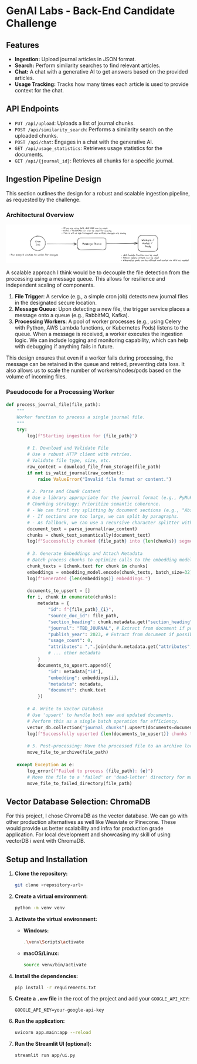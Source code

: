 # GenAI Labs - Back-End Candidate Challenge

## Features

*   **Ingestion:** Upload journal articles in JSON format.
*   **Search:** Perform similarity searches to find relevant articles.
*   **Chat:** A chat with a generative AI to get answers based on the provided articles.
*   **Usage Tracking:** Tracks how many times each article is used to provide context for the chat.

## API Endpoints

*   `PUT /api/upload`: Uploads a list of journal chunks.
*   `POST /api/similarity_search`: Performs a similarity search on the uploaded chunks.
*   `POST /api/chat`: Engages in a chat with the generative AI.
*   `GET /api/usage_statistics`: Retrieves usage statistics for the documents.
*   `GET /api/{journal_id}`: Retrieves all chunks for a specific journal.

## Ingestion Pipeline Design

This section outlines the design for a robust and scalable ingestion pipeline, as requested by the challenge.

### Architectural Overview

![Architecture Diagram](arch.png)


A scalable approach I think would be to decouple the file detection from the processing using a message queue. This allows for resilience and independent scaling of components.

1.  **File Trigger**: A service (e.g., a simple cron job) detects new journal files in the designated secure location.
2.  **Message Queue**: Upon detecting a new file, the trigger service places a message onto a queue (e.g., RabbitMQ, Kafka). 
3.  **Processing Workers**: A pool of worker processes (e.g., using Celery with Python, AWS Lambda functions, or Kubernetes Pods) listens to the queue. When a message is received, a worker executes the ingestion logic. We can include logging and monitoring capability, which can help with debugging if anything fails in future. 

This design ensures that even if a worker fails during processing, the message can be retained in the queue and retried, preventing data loss. It also allows us to scale the number of workers/nodes/pods based on the volume of incoming files.

### Pseudocode for a Processing Worker

```python
def process_journal_file(file_path):
    """
    Worker function to process a single journal file.
    """
    try:
        log(f"Starting ingestion for {file_path}")

        # 1. Download and Validate File
        # Use a robust HTTP client with retries.
        # Validate file type, size, etc.
        raw_content = download_file_from_storage(file_path)
        if not is_valid_journal(raw_content):
            raise ValueError("Invalid file format or content.")

        # 2. Parse and Chunk Content
        # Use a library appropriate for the journal format (e.g., PyMuPDF for PDFs).
        # Chunking strategy: Prioritize semantic coherence.
        # - We can first try splitting by document sections (e.g., "Abstract", "Introduction").
        # - If sections are too large, we can split by paragraphs.
        # - As fallback, we can use a recursive character splitter with overlap to maintain context. Overlap can be a key hyperparam here
        document_text = parse_journal(raw_content)
        chunks = chunk_text_semantically(document_text)
        log(f"Successfully chunked {file_path} into {len(chunks)} segments.")

        # 3. Generate Embeddings and Attach Metadata
        # Batch process chunks to optimize calls to the embedding model.
        chunk_texts = [chunk.text for chunk in chunks]
        embeddings = embedding_model.encode(chunk_texts, batch_size=32)
        log(f"Generated {len(embeddings)} embeddings.")

        documents_to_upsert = []
        for i, chunk in enumerate(chunks):
            metadata = {
                "id": f"{file_path}_{i}",
                "source_doc_id": file_path,
                "section_heading": chunk.metadata.get("section_heading", "N/A"),
                "journal": "TBD_JOURNAL", # Extract from document if possible
                "publish_year": 2023, # Extract from document if possible
                "usage_count": 0,
                "attributes": ",".join(chunk.metadata.get("attributes", [])),
                # ... other metadata
            }
            documents_to_upsert.append({
                "id": metadata["id"],
                "embedding": embeddings[i],
                "metadata": metadata,
                "document": chunk.text
            })

        # 4. Write to Vector Database
        # Use 'upsert' to handle both new and updated documents.
        # Perform this as a single batch operation for efficiency.
        vector_db.collection("journal_chunks").upsert(documents=documents_to_upsert)
        log(f"Successfully upserted {len(documents_to_upsert)} chunks to Vector DB.")

        # 5. Post-processing: Move the processed file to an archive location
        move_file_to_archive(file_path)

    except Exception as e:
        log_error(f"Failed to process {file_path}: {e}")
        # Move the file to a 'failed' or 'dead-letter' directory for manual inspection.
        move_file_to_failed_directory(file_path)

```

## Vector Database Selection: ChromaDB

For this project, I chose ChromaDB as the vector database. We can go with other production alternatives as well like Weaviate or Pinecone. These would provide us better scalability and infra for production grade application. For local development and showcasing my skill of using vectorDB i went with ChromaDB. 

## Setup and Installation

1.  **Clone the repository:**

    ```bash
    git clone <repository-url>
    ```

2.  **Create a virtual environment:**

    ```bash
    python -m venv venv
    ```

3.  **Activate the virtual environment:**

    *   **Windows:**

        ```bash
        .\venv\Scripts\activate
        ```

    *   **macOS/Linux:**

        ```bash
        source venv/bin/activate
        ```

4.  **Install the dependencies:**

    ```bash
    pip install -r requirements.txt
    ```

5.  **Create a `.env` file** in the root of the project and add your `GOOGLE_API_KEY`:

    ```
    GOOGLE_API_KEY=your-google-api-key
    ```

6.  **Run the application:**

    ```bash
    uvicorn app.main:app --reload
    ```

7.  **Run the Streamlit UI (optional):**

    ```bash
    streamlit run app/ui.py
    ```
